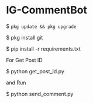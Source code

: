 # IG-CommentBot

$ `
pkg update && pkg upgrade
`

$ pkg install git


$ pip install -r requirements.txt


For Get Post ID 

$ python get_post_id.py

and Run

$ python send_comment.py
